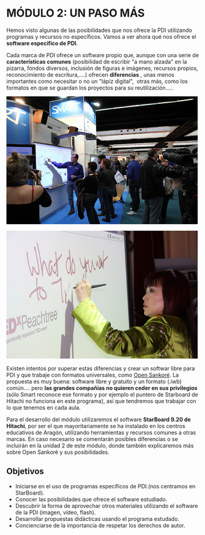 # MÓDULO 2: UN PASO MÁS

Hemos visto algunas de las posibilidades que nos ofrece la PDI utilizando programas y recursos no específicos. Vamos a ver ahora qué nos ofrece el **software específico de PDI**.

Cada marca de PDI ofrece un software propio que, aunque con una serie de **características comunes** (posibilidad de escribir "a mano alzada" en la pizarra, fondos diversos, inclusión de figuras e imágenes, recursos propios, reconocimiento de escritura,....) ofrecen **diferencias** , unas menos importantes como necesitar o no un "lápiz digital",  otras más, como los formatos en que se guardan los proyectos para su reutilización.....


[![Fig.2.1.LicenciaAlgunos derechos reservados por SMART España.](img/smart.jpg)]((http://www.flickr.com/photos/smartespana/))

[![Fig.2.2. Licencia Algunos derechos reservados por TEDxPeachtree](img/maestra_pdi.jpg)]((http://www.flickr.com/photos/tedxpeachtree/))

Existen intentos por superar estas diferencias y crear un softwar libre para PDI y que trabaje con formatos universales, como [Open Sankoré](http://sankore.org/). La propuesta es muy buena: software libre y gratuito y un formato (.iwb) común.... pero **las grandes compañías no quieren ceder en sus privilegios** (sólo Smart reconoce ese formato y por ejemplo el puntero de Starboard de Hitachi no funciona en este programa), así que tendremos que trabajar con lo que tenemos en cada aula.

Para el desarrollo del módulo utilizaremos el software **StarBoard 9.20 de Hitachi**, por ser el que mayoritariamente se ha instalado en los centros educativos de Aragón, utilizando herramientas y recursos comunes a otras marcas. En caso necesario se comentarán posibles diferencias o se incluirán en la unidad 2 de este módulo, donde también explicaremos más sobre Open Sankoré y sus posibilidades.

## Objetivos

*   Iniciarse en el uso de programas específicos de PDI.(nos centramos en StarBoard).
*   Conocer las posibilidades que ofrece el software estudiado.
*   Descubrir la forma de aprovechar otros materiales utilizando el software de la PDI (imagen, vídeo, flash).
*   Desarrollar propuestas didácticas usando el programa estudado.
*   Concienciarse de la importancia de respetar los derechos de autor.

